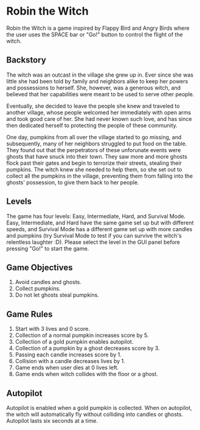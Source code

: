 # Robin the Witch
Robin the Witch is a game inspired by Flappy Bird and Angry Birds where the user uses the SPACE bar or "Go!" button to control the flight of the witch.

## Backstory
The witch was an outcast in the village she grew up in. Ever since she was little she had been told by family and neighbors alike to keep her powers and possessions to herself. She, however, was a generous witch, and believed that her capabilities were meant to be used to serve other people. 

Eventually, she decided to leave the people she knew and traveled to another village, whose people welcomed her immediately with open arms and took good care of her. She had never known such love, and has since then dedicated herself to protecting the people of these community. 

One day, pumpkins from all over the village started to go missing, and subsequently, many of her neighbors struggled to put food on the table. They found out that the perpetrators of these unforunate events were ghosts that have snuck into their town. They saw more and more ghosts flock past their gates and begin to terrorize their streets, stealing their pumpkins. The witch knew she needed to help them, so she set out to collect all the pumpkins in the village, preventing them from falling into the ghosts' possession, to give them back to her people.

## Levels
The game has four levels: Easy, Intermediate, Hard, and Survival Mode. 
Easy, Intermediate, and Hard have the same game set up but with different speeds, and Survival Mode has a different game set up with more candles and pumpkins (try Survival Mode to test if you can survive the witch's relentless laughter :D).
Please select the level in the GUI panel before pressing "Go!" to start the game.

## Game Objectives
1. Avoid candles and ghosts.
2. Collect pumpkins.
3. Do not let ghosts steal pumpkins.

## Game Rules
1. Start with 3 lives and 0 score.
2. Collection of a normal pumpkin increases score by 5.
3. Collection of a gold pumpkin enables autopilot.
4. Collection of a pumpkin by a ghost decreases score by 3.
5. Passing each candle increases score by 1.
6. Collision with a candle decreases lives by 1.
7. Game ends when user dies at 0 lives left.
8. Game ends when witch collides with the floor or a ghost.

## Autopilot
Autopilot is enabled when a gold pumpkin is collected. When on autopilot, the witch will automatically fly without colliding into candles or ghosts. Autopilot lasts six seconds at a time.
